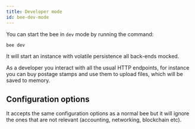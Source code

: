 ```yaml
---
title: Developer mode
id: bee-dev-mode
---
```


You can start the bee in `dev` mode by running the command:

```bash
bee dev
```

It will start an instance with volatile persistence all back-ends mocked.

As a developer you interact with all the usual HTTP endpoints, for instance you can buy postage stamps and use them to upload files, which will be saved to memory.

## Configuration options

It accepts the same configuration options as a normal bee but it will ignore the ones that are not relevant (accounting, networking, blockchain etc).
